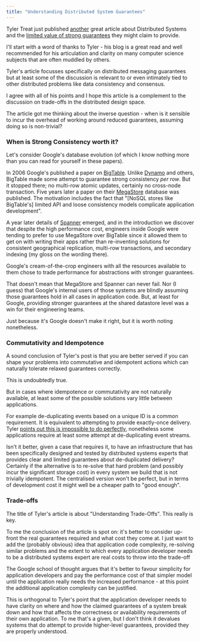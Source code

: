 ```yaml
---
title: "Understanding Distributed System Guarantees"
---
```


Tyler Treat just published [another](http://bravenewgeek.com/tag/distributed-systems/) great article about Distributed Systems and the [limited value of strong guarantees](http://bravenewgeek.com/what-you-want-is-what-you-dont-understanding-trade-offs-in-distributed-messaging/) they might claim to provide.

I'll start with a word of thanks to Tyler - his blog is a great read and well recommended for his articulation and clarity on many computer science subjects that are often muddled by others.

Tyler's article focusses specifically on distributed messaging guarantees but at least some of the discussion is relevant to or even intimately tied to other distributed problems like data consistency and consensus.

I agree with all of his points and I hope this article is a complement to the discussion on trade-offs in the distributed design space.

The article got me thinking about the inverse question - when is it sensible to incur the overhead of working around reduced guarantees, assuming doing so is non-trivial?

### When is Strong Consistency worth it?

Let's consider Google's database evolution (of which I know nothing more than you can read for yourself in these papers).

In 2006 Google's published a paper on [BigTable](http://research.google.com/archive/bigtable.html). Unlike [Dynamo](http://www.allthingsdistributed.com/files/amazon-dynamo-sosp2007.pdf) and others, BigTable made some attempt to guarantee strong consistency _per row_. But it stopped there; no multi-row atomic updates, certainly no cross-node transaction. Five years later a paper on their [MegaStore](http://research.google.com/pubs/pub36971.html) database was published. The motivation includes the fact that "[NoSQL stores like BigTable's] limited API and loose consistency models complicate application development".

A year later details of [Spanner](http://research.google.com/archive/spanner.html) emerged, and in the introduction we discover that despite the high performance cost, engineers inside Google were tending to prefer to use MegaStore over BigTable since it allowed them to get on with writing their apps rather than re-inventing solutions for consistent geographical replication, multi-row transactions, and secondary indexing (my gloss on the wording there).

Google's cream-of-the-crop engineers with all the resources available to them chose to trade performance for abstractions with stronger guarantees.

That doesn't mean that MegaStore and Spanner can never fail. Nor (I guess) that Google's internal users of those systems are blindly assuming those guarantees hold in all cases in application code. But, at least for Google, providing stronger guarantees at the shared datastore level was a win for their engineering teams.

Just because it's Google doesn't make it right, but it is worth noting nonetheless.

### Commutativity and Idempotence

A sound conclusion of Tyler's post is that you are better served if you can shape your problems into commutative and idempotent actions which can naturally tolerate relaxed guarantees correctly.

This is undoubtedly true.

But in cases where idempotence or commutativity are not naturally available, at least some of the possible solutions vary little between applications.

For example de-duplicating events based on a unique ID is a common requirement. It is equivalent to attempting to provide exactly-once delivery. Tyler [points out this is impossible to do perfectly](http://bravenewgeek.com/you-cannot-have-exactly-once-delivery/), nonetheless some applications require at least some attempt at de-duplicating event streams.

Isn't it better, given a case that requires it, to have an infrastructure that has been specifically designed and tested by distributed systems experts that provides clear and limited guarantees about de-duplicated delivery? Certainly if the alternative is to re-solve that hard problem (and possibly incur the significant storage cost) in every system we build that is not trivially idempotent. The centralised version won't be perfect, but in terms of development cost it might well be a cheaper path to "good enough".


### Trade-offs

The title of Tyler's article is about "Understanding Trade-Offs". This really is key.

To me the conclusion of the article is spot on: it's better to consider up-front the real guarantees required and what cost they come at. I just want to add the (probably obvious) idea that application code complexity, re-solving similar problems and the extent to which every application developer needs to be a distributed systems expert are real costs to throw into the trade-off

The Google school of thought argues that it's better to favour simplicity for application developers and pay the performance cost of that simpler model until the application really needs the increased performance - at this point the additional application complexity can be justified.

This is orthogonal to Tyler's point that the application developer needs to have clarity on where and how the claimed guarantees of a system break down and how that affects the correctness or availability requirements of their own application. To me that's a given, but I don't think it devalues systems that do attempt to provide higher-level guarantees, provided they are properly understood.